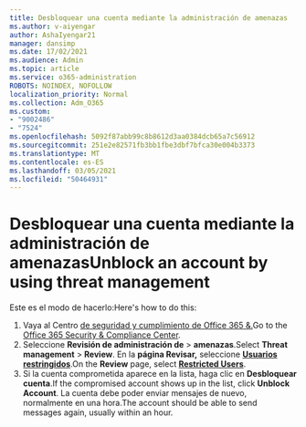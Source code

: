 ```yaml
---
title: Desbloquear una cuenta mediante la administración de amenazas
ms.author: v-aiyengar
author: AshaIyengar21
manager: dansimp
ms.date: 17/02/2021
ms.audience: Admin
ms.topic: article
ms.service: o365-administration
ROBOTS: NOINDEX, NOFOLLOW
localization_priority: Normal
ms.collection: Adm_O365
ms.custom:
- "9002486"
- "7524"
ms.openlocfilehash: 5092f87abb99c8b8612d3aa0384dcb65a7c56912
ms.sourcegitcommit: 251e2e82571fb3bb1fbe3dbf7bfca30e004b3373
ms.translationtype: MT
ms.contentlocale: es-ES
ms.lasthandoff: 03/05/2021
ms.locfileid: "50464931"
---
```

# <a name="unblock-an-account-by-using-threat-management"></a><span data-ttu-id="0e478-102">Desbloquear una cuenta mediante la administración de amenazas</span><span class="sxs-lookup"><span data-stu-id="0e478-102">Unblock an account by using threat management</span></span>

<span data-ttu-id="0e478-103">Este es el modo de hacerlo:</span><span class="sxs-lookup"><span data-stu-id="0e478-103">Here's how to do this:</span></span> 

1. <span data-ttu-id="0e478-104">Vaya al Centro [de seguridad y cumplimiento de Office 365 &.](https://go.microsoft.com/fwlink/p/?linkid=2077143)</span><span class="sxs-lookup"><span data-stu-id="0e478-104">Go to the [Office 365 Security & Compliance Center](https://go.microsoft.com/fwlink/p/?linkid=2077143).</span></span>
1. <span data-ttu-id="0e478-105">Seleccione **Revisión de administración de**  >  **amenazas**.</span><span class="sxs-lookup"><span data-stu-id="0e478-105">Select **Threat management** > **Review**.</span></span> <span data-ttu-id="0e478-106">En la **página Revisar,** seleccione **[Usuarios restringidos](https://go.microsoft.com/fwlink/?linkid=2103514)**.</span><span class="sxs-lookup"><span data-stu-id="0e478-106">On the **Review** page, select **[Restricted Users](https://go.microsoft.com/fwlink/?linkid=2103514)**.</span></span>
1. <span data-ttu-id="0e478-107">Si la cuenta comprometida aparece en la lista, haga clic en **Desbloquear cuenta**.</span><span class="sxs-lookup"><span data-stu-id="0e478-107">If the compromised account shows up in the list, click **Unblock Account**.</span></span> <span data-ttu-id="0e478-108">La cuenta debe poder enviar mensajes de nuevo, normalmente en una hora.</span><span class="sxs-lookup"><span data-stu-id="0e478-108">The account should be able to send messages again, usually within an hour.</span></span>